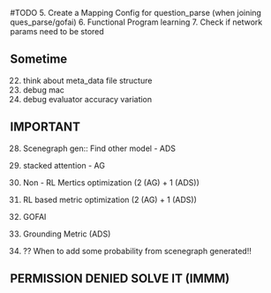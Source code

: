 #TODO
5. Create a Mapping Config for question_parse (when joining ques_parse/gofai)
6. Functional Program learning
7. Check if network params need to be stored


## Sometime
22. think about meta_data file structure
32. debug mac
33. debug evaluator accuracy variation



## IMPORTANT
28. Scenegraph gen:: Find other model - ADS
31. stacked attention - AG
36. Non - RL Mertics optimization (2 (AG) + 1 (ADS))
37. RL based metric optimization (2 (AG) + 1 (ADS))
38. GOFAI
39. Grounding Metric (ADS)

40. ?? When to add some probability from scenegraph generated!!
## PERMISSION DENIED SOLVE IT (IMMM)